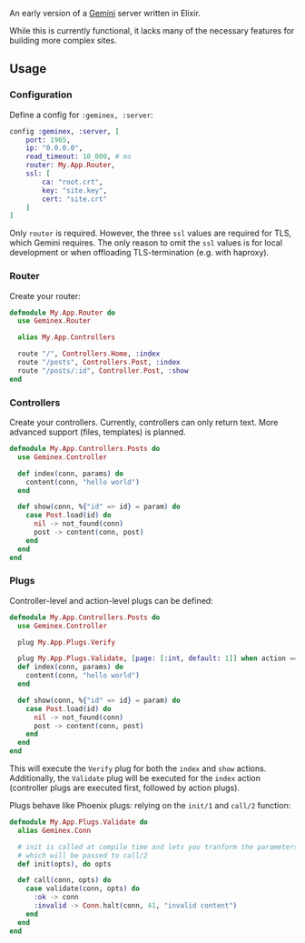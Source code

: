 An early version of a [Gemini](https://gemini.circumlunar.space/) server written in Elixir.

While this is currently functional, it lacks many of the necessary features for building more complex sites.

## Usage

### Configuration
Define a config for `:geminex, :server`:

```elixir
config :geminex, :server, [
    port: 1965, 
    ip: "0.0.0.0",
    read_timeout: 10_000, # ms
    router: My.App.Router,
    ssl: [
        ca: "root.crt",
        key: "site.key",
        cert: "site.crt"
    ]
]
```

Only `router` is required. However, the three `ssl` values are required for TLS, which Gemini requires. The only reason to omit the `ssl` values is for local development or when offloading TLS-termination (e.g. with haproxy).

### Router
Create your router:

```elixir
defmodule My.App.Router do
  use Geminex.Router

  alias My.App.Controllers

  route "/", Controllers.Home, :index
  route "/posts", Controllers.Post, :index
  route "/posts/:id", Controller.Post, :show
end
```

### Controllers
Create your controllers. Currently, controllers can only return text. More advanced support (files, templates) is planned.

```elixir
defmodule My.App.Controllers.Posts do
  use Geminex.Controller

  def index(conn, params) do
    content(conn, "hello world")
  end

  def show(conn, %{"id" => id} = param) do
    case Post.load(id) do
      nil -> not_found(conn)
      post -> content(conn, post)
    end
  end
end
```

### Plugs
Controller-level and action-level plugs can be defined:

```elixir
defmodule My.App.Controllers.Posts do
  use Geminex.Controller

  plug My.App.Plugs.Verify

  plug My.App.Plugs.Validate, [page: [:int, default: 1]] when action == :index
  def index(conn, params) do
    content(conn, "hello world")
  end

  def show(conn, %{"id" => id} = param) do
    case Post.load(id) do
      nil -> not_found(conn)
      post -> content(conn, post)
    end
  end
end
```

This will execute the `Verify` plug for both the `index` and `show` actions. Additionally, the `Validate` plug will be executed for the `index` action (controller plugs are executed first, followed by action plugs).

Plugs behave like Phoenix plugs: relying on the `init/1` and `call/2` function:

```elixir
defmodule My.App.Plugs.Validate do
  alias Geminex.Conn

  # init is called at compile time and lets you tranform the parameters
  # which will be passed to call/2 
  def init(opts), do opts

  def call(conn, opts) do
    case validate(conn, opts) do
      :ok -> conn
      :invalid -> Conn.halt(conn, 41, "invalid content")
    end
  end
end
```
